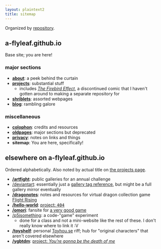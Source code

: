 ```yaml
---
layout: plaintext2
title: sitemap
---
```

Organized by [repository](https://github.com/a-flyleaf?tab=repositories).

## a-flyleaf.github.io
Base site; you are here!

### major sections
- [<b>about</b>](/about): a peek behind the curtain
- [<b>projects</b>](/projects): substantial stuff
	- includes [<i>The Firebird Effect</i>](/projects/tfe), a discontinued comic that I haven't gotten around to making a separate repository for
- [<b>shriblets</b>](/shriblets): assorted webpages
- [<b>blog</b>](/blog): rambling galore

### miscellaneous
- [<b>colophon</b>](/colophon): credits and resources
- [<b>oldpages</b>](/oldpages): major sections but deprecated
- [<b>privacy</b>](/privacy): notes on links and things
- <b>sitemap</b>: You are here, specifically!

## elsewhere on a-flyleaf.github.io
Ordered alphabetically. Also noted by actual title on [the projects page](/projects).

- [<b>/artfight</b>](/artfight): public galleries for an annual challenge
- [/deviantart](/deviantart): essentially just a [gallery tag reference](https://a-flyleaf.github.io/deviantart/gallery-tag-reference/), but might be a full gallery mirror eventually
- [<b>/dragonotes</b>](/dragonotes): notes and resources for virtual dragon collection game [Flight&nbsp;Rising](https://flightrising.com/)
- [<b>/hello-world</b>](/hello-world): [project: <span style="font-family:consolas,monospace;">404</span>](/projects#four)
- [<b>/omori</b>](/omori): fansite for [a very good game](https://www.omori-game.com/en)
- [/p5jsomething](/p5jsomething): a code-"game" experiment
	- done for a class and not a mini-website like the rest of these. I don't really know where to link it :V
- [<b>/toyshelf</b>](/toyshelf): personal [Toyhou.se](https://toyhou.se/) riff; hub for "original characters" that aren't covered elsewhere
- [<b>/ygbtdm</b>](/ygbtdm): [project: <i>You're&nbsp;gonna&nbsp;be the&nbsp;death&nbsp;of&nbsp;me</i>](/projects#ygbtdm)
<!--private repos (incl. wolvwiki) not included-->